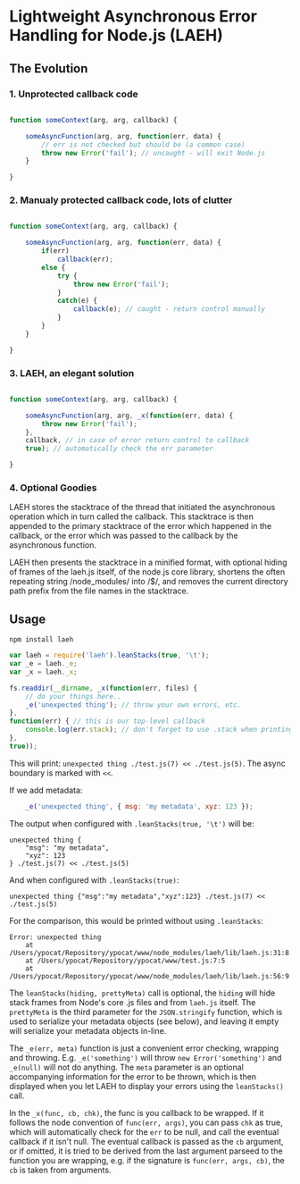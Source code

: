 # Lightweight Asynchronous Error Handling for Node.js (LAEH)

## The Evolution

### 1. Unprotected callback code

```js

function someContext(arg, arg, callback) {

	someAsyncFunction(arg, arg, function(err, data) {
		// err is not checked but should be (a common case)
		throw new Error('fail'); // uncaught - will exit Node.js
	}

}

```

### 2. Manualy protected callback code, lots of clutter

```js

function someContext(arg, arg, callback) {

	someAsyncFunction(arg, arg, function(err, data) {
		if(err)
			callback(err);
		else {
			try {
				throw new Error('fail');
			}
			catch(e) {
				callback(e); // caught - return control manually
			}
		}
	}

}

```

### 3. LAEH, an elegant solution

```js

function someContext(arg, arg, callback) {

	someAsyncFunction(arg, arg, _x(function(err, data) {
		throw new Error('fail');
	},
	callback, // in case of error return control to callback
	true); // automatically check the err parameter

}

```

### 4. Optional Goodies

LAEH stores the stacktrace of the thread that initiated the asynchronous operation which in turn called the callback. This stacktrace is then appended to the primary stacktrace of the error which happened in the callback, or the error which was passed to the callback by the asynchronous function.

LAEH then presents the stacktrace in a minified format, with optional hiding of frames of the laeh.js itself, of the node.js core library, shortens the often repeating string /node_modules/ into /$/, and removes the current directory path prefix from the file names in the stacktrace.


## Usage

	npm install laeh

```js
var laeh = require('laeh').leanStacks(true, '\t');
var _e = laeh._e;
var _x = laeh._x;

fs.readdir(__dirname, _x(function(err, files) {
	// do your things here..
	_e('unexpected thing'); // throw your own errors, etc.
},
function(err) { // this is our top-level callback
	console.log(err.stack); // don't forget to use .stack when printing errors
},
true));

```

This will print: `unexpected thing ./test.js(7) << ./test.js(5)`. The async boundary is marked with `<<`.

If we add metadata:

```js
	_e('unexpected thing', { msg: 'my metadata', xyz: 123 });
```

The output when configured with `.leanStacks(true, '\t')` will be:

    unexpected thing {
        "msg": "my metadata",
        "xyz": 123
    } ./test.js(7) << ./test.js(5)

And when configured with `.leanStacks(true)`:

    unexpected thing {"msg":"my metadata","xyz":123} ./test.js(7) << ./test.js(5)

For the comparison, this would be printed without using `.leanStacks`:

    Error: unexpected thing
        at /Users/ypocat/Repository/ypocat/www/node_modules/laeh/lib/laeh.js:31:8
        at /Users/ypocat/Repository/ypocat/www/test.js:7:5
        at /Users/ypocat/Repository/ypocat/www/node_modules/laeh/lib/laeh.js:56:9


The `leanStacks(hiding, prettyMeta)` call is optional, the `hiding` will hide stack frames from Node's core .js files and from `laeh.js` itself. The `prettyMeta` is the third parameter for the `JSON.stringify` function, which is used to serialize your metadata objects (see below), and leaving it empty will serialize your metadata objects in-line.

The `_e(err, meta)` function is just a convenient error checking, wrapping and throwing. E.g. `_e('something')` will throw `new Error('something')` and `_e(null)` will not do anything. The `meta` parameter is an optional accompanying information for the error to be thrown, which is then displayed when you let LAEH to display your errors using the `leanStacks()` call.

In the `_x(func, cb, chk)`, the func is you callback to be wrapped. If it follows the node convention of `func(err, args)`, you can pass `chk` as true, which will automatically check for the `err` to be null, and call the eventual callback if it isn't null. The eventual callback is passed as the `cb` argument, or if omitted, it is tried to be derived from the last argument parseed to the function you are wrapping, e.g. if the signature is `func(err, args, cb)`, the `cb` is taken from arguments.

